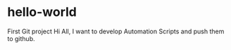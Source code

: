 # hello-world
First Git project
Hi All,
I want to develop Automation Scripts and push them to github.
